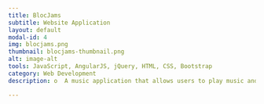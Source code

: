 ```yaml
---
title: BlocJams
subtitle: Website Application
layout: default
modal-id: 4
img: blocjams.png
thumbnail: blocjams-thumbnail.png
alt: image-alt
tools: JavaScript, AngularJS, jQuery, HTML, CSS, Bootstrap
category: Web Development
description: o	A music application that allows users to play music and use interactive scroll bars and volume controls on the music player. It was implemented with basic HTML and CSS and dynamic functionality was added to the application using jQuery and AngularJS. BlocJams is a single page application (SPA) and is also mobile view friendly. This was a useful introdocution project to front-end development and web design fundamentals with the use of CSS3 animation, media queries and transitions.

---
```


